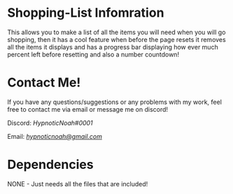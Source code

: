 # Shopping-List Infomration 
 This allows you to make a list of all the items you will need when you will go shopping, then it has a cool feature when before the page resets it removes all the items it displays and has a progress bar displaying how ever much percent left before resetting and also a number countdown!
# Contact Me!
 If you have any questions/suggestions or any problems with my work, feel free to contact me via email or message me on discord!

  Discord: *HypnoticNoah#0001*

  Email: *hypnoticnoah@gmail.com*

# Dependencies 
NONE - Just needs all the files that are included!
